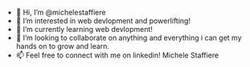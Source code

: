  - 👋 Hi, I’m @michelestaffiere
 - 👀 I’m interested in web devlopment and powerlifting!
 - 🌱 I’m currently learning web devlopment!
 - 💞️ I’m looking to collaborate on anything and everything i can get my hands on to grow and learn.
 - 📫 Feel free to connect with me on linkedin! Michele Staffiere

<!---
michelestaffiere/michelestaffiere is a ✨ special ✨ repository because its `README.md` (this file) appears on your GitHub profile.
You can click the Preview link to take a look at your changes.
--->
